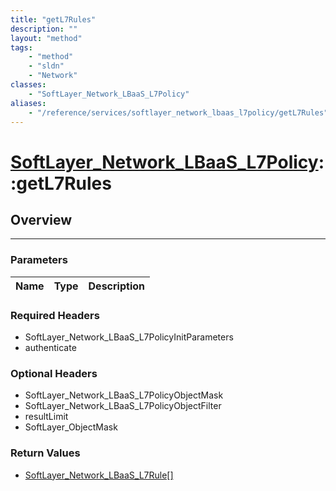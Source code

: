 ```yaml
---
title: "getL7Rules"
description: ""
layout: "method"
tags:
    - "method"
    - "sldn"
    - "Network"
classes:
    - "SoftLayer_Network_LBaaS_L7Policy"
aliases:
    - "/reference/services/softlayer_network_lbaas_l7policy/getL7Rules"
---
```

# [SoftLayer_Network_LBaaS_L7Policy](/reference/services/SoftLayer_Network_LBaaS_L7Policy)::getL7Rules





## Overview 


-----

### Parameters 
|Name | Type | Description |
| --- | --- | --- |


### Required Headers
* SoftLayer_Network_LBaaS_L7PolicyInitParameters
* authenticate


### Optional Headers
* SoftLayer_Network_LBaaS_L7PolicyObjectMask
* SoftLayer_Network_LBaaS_L7PolicyObjectFilter
* resultLimit
* SoftLayer_ObjectMask

### Return Values
* <a href='/reference/datatypes/SoftLayer_Network_LBaaS_L7Rule'>SoftLayer_Network_LBaaS_L7Rule[] </a>




